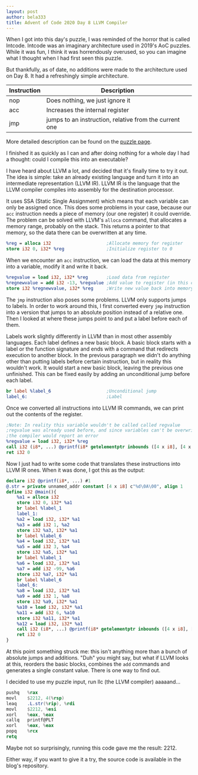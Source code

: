 ```yaml
---
layout: post
author: bela333
title: Advent of Code 2020 Day 8 LLVM Compiler
---
```

When I got into this day's puzzle, I was reminded of the horror that is called Intcode. Intcode was an imaginary architecture used in 2019's AoC puzzles. While it was fun, I think it was horrendously overused, so you can imagine what I thought when I had first seen this puzzle.

But thankfully, as of date, no additions were made to the architecture used on Day 8. It had a refreshingly simple architecture.

|Instruction|Description |
|-----------|------------|
|nop        |Does nothing, we just ignore it|
|acc        |Increases the internal register|
|jmp        |jumps to an instruction, relative from the current one|

More detailed description can be found on the [puzzle page](https://adventofcode.com/2020/day/8).

I finished it as quickly as I can and after doing nothing for a whole day I had a thought: could I compile this into an executable?

I have heard about LLVM a lot, and decided that it's finally time to try it out. The idea is simple: take an already existing language and turn it into an intermediate representation (LLVM IR). LLVM IR is the language that the LLVM compiler compiles into assembly for the destination processor.

It uses SSA (Static Single Assignment) which means that each variable can only be assigned once. This does some problems in your case, because our `acc` instruction needs a piece of memory (our one register) it could override. The problem can be solved with LLVM's `alloca` command, that allocates a memory range, probably on the stack. This returns a pointer to that memory, so the data there can be overwritten at any time. 
```llvm
%reg = alloca i32                     ;Allocate memory for register
store i32 0, i32* %reg                ;Initialize register to 0
```

When we encounter an `acc` instruction, we can load the data at this memory into a variable, modify it and write it back.
```llvm
%regvalue = load i32, i32* %reg       ;Load data from register
%regnewvalue = add i32 -13, %regvalue ;Add value to register (in this case -13)
store i32 %regnewvalue, i32* %reg     ;Write new value back into memory
```

The `jmp` instruction also poses some problems. LLVM only supports jumps to labels. In order to work around this, I first converted every `jmp` instruction into a version that jumps to an absolute position instead of a relative one. Then I looked at where these jumps point to and put a label before each of them. 

Labels work slightly differently in LLVM than in most other assembly languages. Each label defines a new basic block. A basic block starts with a label or the function signature and ends with a command that redirects execution to another block. In the previous paragraph we didn't do anything other than putting labels before certain instruction, but in reality this wouldn't work. It would start a new basic block, leaving the previous one unfinished. This can be fixed easily by adding an unconditional jump before each label.
```llvm
br label %label_6                     ;Unconditional jump
label_6:                              ;Label
```

Once we converted all instructions into LLVM IR commands, we can print out the contents of the register.
```llvm
;Note: In reality this variable wouldn't be called called regvalue
;regvalue was already used before, and since variables can't be overwritten, 
;the compiler would report an error
%regvalue = load i32, i32* %reg
call i32 (i8*, ...) @printf(i8* getelementptr inbounds ([4 x i8], [4 x i8]* @.str, i64 0, i64 0), i32 %regvalue)
ret i32 0
```

Now I just had to write some code that translates these instructions into LLVM IR ones. When it was done, I got this as the output:
```llvm
declare i32 @printf(i8*, ...) #1
@.str = private unnamed_addr constant [4 x i8] c"%d\0A\00", align 1
define i32 @main(){
	%a1 = alloca i32
	store i32 0, i32* %a1
	br label %label_1
	label_1:
	%a2 = load i32, i32* %a1
	%a3 = add i32 1, %a2
	store i32 %a3, i32* %a1
	br label %label_6
	%a4 = load i32, i32* %a1
	%a5 = add i32 3, %a4
	store i32 %a5, i32* %a1
	br label %label_1
	%a6 = load i32, i32* %a1
	%a7 = add i32 -99, %a6
	store i32 %a7, i32* %a1
	br label %label_6
	label_6:
	%a8 = load i32, i32* %a1
	%a9 = add i32 1, %a8
	store i32 %a9, i32* %a1
	%a10 = load i32, i32* %a1
	%a11 = add i32 6, %a10
	store i32 %a11, i32* %a1
	%a12 = load i32, i32* %a1
	call i32 (i8*, ...) @printf(i8* getelementptr inbounds ([4 x i8], [4 x i8]* @.str, i64 0, i64 0), i32 %a12)
	ret i32 0
}
```

At this point something struck me: this isn't anything more than a bunch of absolute jumps and additions. "Duh" you might say, but what if LLVM looks at this, reorders the basic blocks, combines the `add` commands and generates a single constant value. There is one way to find out.


I decided to use my puzzle input, run llc (the LLVM compiler) aaaaand...
```nasm
pushq	%rax
movl	$2212, 4(%rsp)
leaq	.L.str(%rip), %rdi
movl	$2212, %esi
xorl	%eax, %eax
callq	printf@PLT
xorl	%eax, %eax
popq	%rcx
retq
```
Maybe not so surprisingly, running this code gave me the result: 2212.

Either way, if you want to give it a try, the source code is available in the blog's repository.